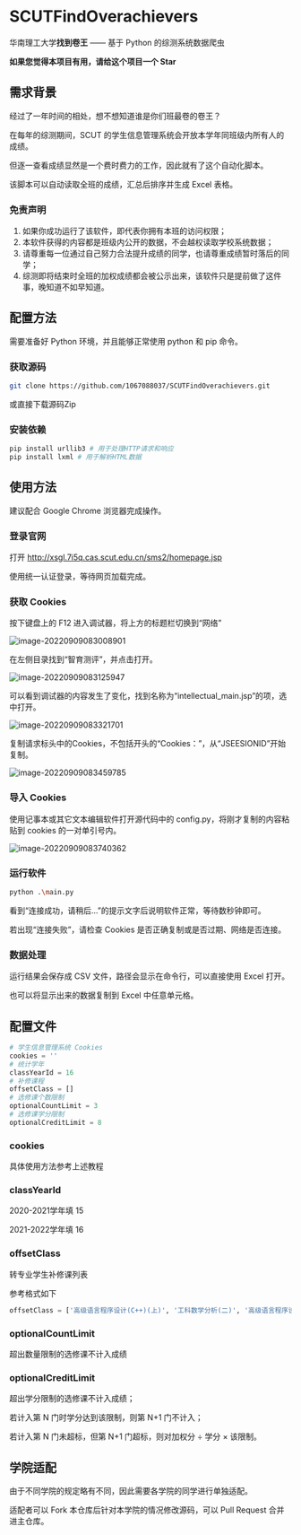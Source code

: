 # SCUTFindOverachievers

华南理工大学**找到卷王** —— 基于 Python 的综测系统数据爬虫

**如果您觉得本项目有用，请给这个项目一个 Star**

## 需求背景

经过了一年时间的相处，想不想知道谁是你们班最卷的卷王？

在每年的综测期间，SCUT 的学生信息管理系统会开放本学年同班级内所有人的成绩。

但逐一查看成绩显然是一个费时费力的工作，因此就有了这个自动化脚本。

该脚本可以自动读取全班的成绩，汇总后排序并生成 Excel 表格。

### 免责声明

1. 如果你成功运行了该软件，即代表你拥有本班的访问权限；
2. 本软件获得的内容都是班级内公开的数据，不会越权读取学校系统数据；
3. 请尊重每一位通过自己努力合法提升成绩的同学，也请尊重成绩暂时落后的同学；
4. 综测即将结束时全班的加权成绩都会被公示出来，该软件只是提前做了这件事，晚知道不如早知道。

## 配置方法

需要准备好 Python 环境，并且能够正常使用 python 和 pip 命令。

### 获取源码

```bash
git clone https://github.com/1067088037/SCUTFindOverachievers.git
```

或直接下载源码Zip

### 安装依赖

```bash
pip install urllib3 # 用于处理HTTP请求和响应
pip install lxml # 用于解析HTML数据
```

## 使用方法

建议配合 Google Chrome 浏览器完成操作。

### 登录官网

打开 http://xsgl.7i5q.cas.scut.edu.cn/sms2/homepage.jsp

使用统一认证登录，等待网页加载完成。

### 获取 Cookies

按下键盘上的 F12 进入调试器，将上方的标题栏切换到“网络”

![image-20220909083008901](https://github.com/1067088037/SCUTFindOverachievers/blob/master/assets/image-20220909083008901.png)

在左侧目录找到“智育测评”，并点击打开。

![image-20220909083125947](https://github.com/1067088037/SCUTFindOverachievers/blob/master/assets/image-20220909083125947.png)

可以看到调试器的内容发生了变化，找到名称为“intellectual_main.jsp”的项，选中打开。

![image-20220909083321701](https://github.com/1067088037/SCUTFindOverachievers/blob/master/assets/image-20220909083321701.png)

复制请求标头中的Cookies，不包括开头的“Cookies：”，从“JSEESIONID”开始复制。

![image-20220909083459785](https://github.com/1067088037/SCUTFindOverachievers/blob/master/assets/image-20220909083459785.png)

### 导入 Cookies

使用记事本或其它文本编辑软件打开源代码中的 config.py，将刚才复制的内容粘贴到 cookies 的一对单引号内。

![image-20220909083740362](https://github.com/1067088037/SCUTFindOverachievers/blob/master/assets/image-20220909083740362.png)

### 运行软件

```bash
python .\main.py
```

看到“连接成功，请稍后...”的提示文字后说明软件正常，等待数秒钟即可。

若出现“连接失败”，请检查 Cookies 是否正确复制或是否过期、网络是否连接。

### 数据处理

运行结果会保存成 CSV 文件，路径会显示在命令行，可以直接使用 Excel 打开。

也可以将显示出来的数据复制到 Excel 中任意单元格。

## 配置文件

```python
# 学生信息管理系统 Cookies
cookies = ''
# 统计学年
classYearId = 16
# 补修课程
offsetClass = []
# 选修课个数限制
optionalCountLimit = 3
# 选修课学分限制
optionalCreditLimit = 8
```

### cookies

具体使用方法参考上述教程

### classYearId

2020-2021学年填 15

2021-2022学年填 16

### offsetClass

转专业学生补修课列表

参考格式如下

```python
offsetClass = ['高级语言程序设计(C++)(上)', '工科数学分析(二)', '高级语言程序设计(C++)(下)']
```

### optionalCountLimit

超出数量限制的选修课不计入成绩

### optionalCreditLimit

超出学分限制的选修课不计入成绩；

若计入第 N 门时学分达到该限制，则第 N+1 门不计入；

若计入第 N 门未超标，但第 N+1 门超标，则对加权分 ÷ 学分 × 该限制。

## 学院适配

由于不同学院的规定略有不同，因此需要各学院的同学进行单独适配。

适配者可以 Fork 本仓库后针对本学院的情况修改源码，可以 Pull Request 合并进主仓库。